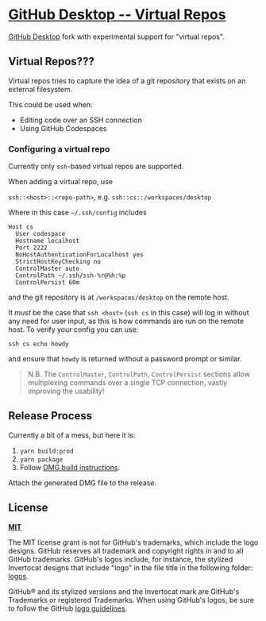 # [GitHub Desktop -- Virtual Repos](https://desktop.github.com)

[GitHub Desktop](https://github.com/desktop/desktop) fork with experimental support for "virtual repos".

## Virtual Repos???

Virtual repos tries to capture the idea of a git repository that exists on an external filesystem.

This could be used when:

* Editing code over an SSH connection
* Using GitHub Codespaces

### Configuring a virtual repo

Currently only `ssh`-based virtual repos are supported.

When adding a virtual repo, use

`ssh::<host>::<repo-path>`, e.g. `ssh::cs::/workspaces/desktop`

Where in this case `~/.ssh/config` includes

```
Host cs
  User codespace
  Hostname localhost
  Port 2222
  NoHostAuthenticationForLocalhost yes
  StrictHostKeyChecking no
  ControlMaster auto
  ControlPath ~/.ssh/ssh-%r@%h:%p
  ControlPersist 60m
```

and the git repository is at `/workspaces/desktop` on the remote host.

It _must_ be the case that `ssh <host>` (`ssh cs` in this case) will log in without any need for user input, as this
is how commands are run on the remote host. To verify your config you can use:

`ssh cs echo howdy`

and ensure that `howdy` is returned without a password prompt or similar.

> N.B. The `ControlMaster`, `ControlPath`, `ControlPersist` sections allow multiplexing commands over
> a single TCP connection, vastly improving the usability!

## Release Process

Currently a bit of a mess, but here it is:

1. `yarn build:prod`
2. `yarn package`
2. Follow [DMG build instructions](https://support.apple.com/guide/disk-utility/create-a-disk-image-dskutl11888/mac).

Attach the generated DMG file to the release.

## License

**[MIT](LICENSE)**

The MIT license grant is not for GitHub's trademarks, which include the logo
designs. GitHub reserves all trademark and copyright rights in and to all
GitHub trademarks. GitHub's logos include, for instance, the stylized
Invertocat designs that include "logo" in the file title in the following
folder: [logos](app/static/logos).

GitHub® and its stylized versions and the Invertocat mark are GitHub's
Trademarks or registered Trademarks. When using GitHub's logos, be sure to
follow the GitHub [logo guidelines](https://github.com/logos).
